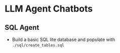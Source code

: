 # LLM Agent Chatbots

## SQL Agent

- Build a basic SQL lite database and populate with `./sql/create_tables.sql`
